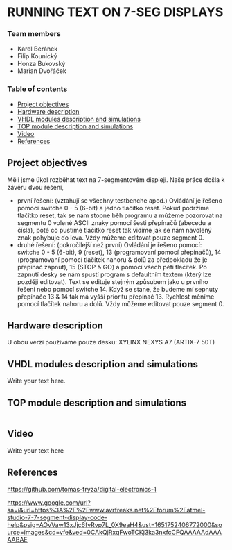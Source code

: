 # RUNNING TEXT ON 7-SEG DISPLAYS

### Team members

* Karel Beránek
* Filip Kounický
* Honza Bukovský
* Marian Dvořáček

### Table of contents

* [Project objectives](#objectives)
* [Hardware description](#hardware)
* [VHDL modules description and simulations](#modules)
* [TOP module description and simulations](#top)
* [Video](#video)
* [References](#references)

<a name="objectives"></a>

## Project objectives

Měli jsme úkol rozběhat text na 7-segmentovém displeji. Naše práce došla k závěru dvou řešení, 
* první řešení: (vztahují se všechny testbenche apod.) Ovládání je řešeno pomocí switche 0 - 5 (6-bit) a jedno tlačítko reset. Pokud podržíme tlačítko reset, tak se nám stopne běh programu a můžeme pozorovat na segmentu 0 volené ASCII znaky pomocí šesti přepínačů (abecedu a čísla), poté co pustíme tlačítko reset tak vidíme jak se nám navolený znak pohybuje do leva. Vždy můžeme editovat pouze segment 0.
* druhé řešení: (pokročilejší než první) Ovládání je řešeno pomocí: switche 0 - 5 (6-bit), 9 (reset), 13 (programovaní pomocí přepínačů), 14 (programovaní pomocí tlačítek nahoru & dolů za předpokladu že je přepínač zapnut), 15 (STOP & GO) a pomocí všech pěti tlačítek. Po zapnutí desky se nám spustí program s defaultním textem (který lze později editovat). Text se edituje stejným způsubem jako u prvního řešení nebo pomocí switche 14. Když se stane, že budeme mí sepnuty přepínače 13 & 14 tak má vyšší prioritu přepínač 13. Rychlost měníme pomocí tlačítek nahoru a dolů. Vždy můžeme editovat pouze segment 0.

<a name="hardware"></a>

## Hardware description

U obou verzí používáme pouze desku: XYLINX NEXYS A7 (ARTIX-7 50T)

<a name="modules"></a>

## VHDL modules description and simulations

Write your text here.

<a name="top"></a>

## TOP module description and simulations


```vhdl

```

<a name="video"></a>

## Video

Write your text here

<a name="references"></a>

## References

https://github.com/tomas-fryza/digital-electronics-1

https://www.google.com/url?sa=i&url=https%3A%2F%2Fwww.avrfreaks.net%2Fforum%2Fatmel-studio-7-7-segment-display-code-help&psig=AOvVaw13xJjc6fvRvp7L_0X9eaH4&ust=1651752406772000&source=images&cd=vfe&ved=0CAkQjRxqFwoTCKj3ka3nxfcCFQAAAAAdAAAAABAE
